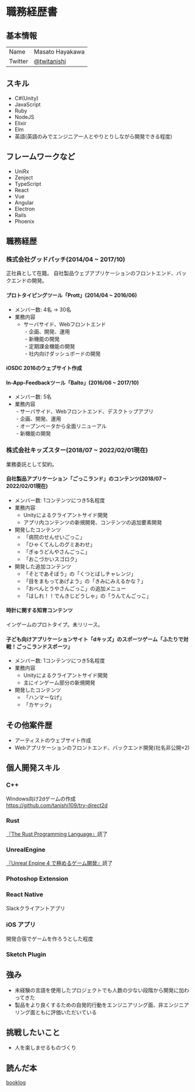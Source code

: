 # 職務経歴書

## 基本情報

|||
|---|-----|
|Name|Masato Hayakawa|
|Twitter|[@twitanishi](https://twitter.com/twitanishi)|

## スキル

- C#(Unity)
- JavaScript
- Ruby
- NodeJS
- Elixir
- Elm
- 英語(英語のみでエンジニア一人とやりとりしながら開発できる程度)

## フレームワークなど

- UniRx
- Zenject
- TypeScript
- React
- Vue
- Angular
- Electron
- Rails
- Phoenix

## 職務経歴

### 株式会社グッドパッチ(2014/04 ~ 2017/10)

正社員として在籍。
自社製品ウェブアプリケーションのフロントエンド、バックエンドの開発。

#### プロトタイピングツール「Prott」(2014/04 ~ 2016/06)

- メンバー数: 4名 → 30名
- 業務内容  
  - サーバサイド、Webフロントエンド  
  - 企画、開発、運用  
  - 新機能の開発  
  - 定期課金機能の開発  
  - 社内向けダッシュボードの開発

#### iOSDC 2016のウェブサイト作成

#### In-App-Feedbackツール「Balto」(2016/06 ~ 2017/10)

- メンバー数: 5名
- 業務内容  
  - サーバサイド、Webフロントエンド、デスクトップアプリ  
  - 企画、開発、運用  
  - オープンベータから全面リニューアル  
  - 新機能の開発

### 株式会社キッズスター(2018/07 ~ 2022/02/01現在)

業務委託として契約。

#### 自社製品アプリケーション「ごっこランド」のコンテンツ(2018/07 ~ 2022/02/01現在)

- メンバー数: 1コンテンツにつき5名程度
- 業務内容
  - Unityによるクライアントサイド開発
  - アプリ内コンテンツの新規開発、コンテンツの追加要素開発
- 開発したコンテンツ
  - 「病院のせんせいごっこ」
  - 「ひゃくてんしのグミあわせ」
  - 「ぎゅうどんやさんごっこ」
  - 「おこづかいスゴロク」
- 開発した追加コンテンツ
  - 「そとであそぼう」の「くつとばしチャレンジ」
  - 「目をまもってあげよう」の「きみにみえるかな？」
  - 「おべんとうやさんごっこ」の追加メニュー
  - 「はしれ！！でんきじどうしゃ」の「うんてんごっこ」

#### 時計に関する知育コンテンツ

インゲームのプロトタイプ。未リリース。

#### 子ども向けアプリケーションサイト「dキッズ」のスポーツゲーム「ふたりで対戦！ごっこランドスポーツ」

- メンバー数: 1コンテンツにつき5名程度
- 業務内容
  - Unityによるクライアントサイド開発
  - 主にインゲーム部分の新規開発
- 開発したコンテンツ
  - 「ハンマーなげ」
  - 「カヤック」

## その他案件歴

- アーティストのウェブサイト作成
- Webアプリケーションのフロントエンド、バックエンド開発(社名非公開×2)

## 個人開発スキル

### C++

Windows向け2dゲームの作成  
https://github.com/tanishi109/try-direct2d

### Rust

[『The Rust Programming Language』](https://doc.rust-lang.org/book/title-page.html)読了

### UnrealEngine

[『Unreal Engine 4 で極めるゲーム開発』](https://www.borndigital.co.jp/book/6359.html)読了

### Photoshop Extension

### React Native

Slackクライアントアプリ

### iOS アプリ

開発合宿でゲームを作ろうとした程度

### Sketch Plugin

## 強み

- 未経験の言語を使用したプロジェクトでも人数の少ない段階から開発に加わってきた
- 製品をより良くするための自発的行動をエンジニアリング面、非エンジニアリング面ともに評価いただいている

## 挑戦したいこと

- 人を楽しませるものづくり

## 読んだ本

[booklog](https://booklog.jp/users/tanishi109)
